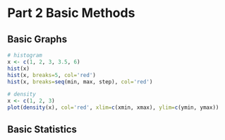 Part 2 Basic Methods
=======================

Basic Graphs
------------------
```R
# histogram
x <- c(1, 2, 3, 3.5, 6)
hist(x)
hist(x, breaks=5, col='red')  
hist(x, breaks=seq(min, max, step), col='red')
```
```R
# density 
x <- c(1, 2, 3)
plot(density(x), col='red', xlim=c(xmin, xmax), ylim=c(ymin, ymax))
```

Basic Statistics
------------------
```R

```
